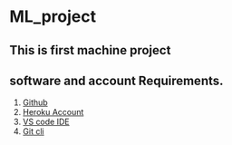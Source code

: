 # ML_project

## This is first machine project

## software and account Requirements.

1. [Github](https://github.com/)
2. [Heroku Account](https://dashboard.heroku.com/login)
3. [VS code IDE](https://code.visualstudio.com/download)
4. [Git cli](https://git-scm.com/download)
